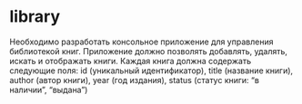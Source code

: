 # library
Необходимо разработать консольное приложение для управления библиотекой книг. Приложение должно позволять добавлять, удалять, искать и отображать книги. Каждая книга должна содержать следующие поля: id (уникальный идентификатор), title (название книги), author (автор книги), year (год издания), status (статус книги: “в наличии”, “выдана”)
